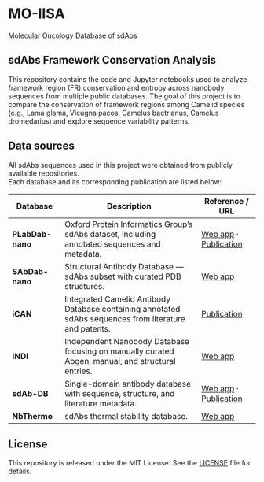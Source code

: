 # MO-IISA
Molecular Oncology Database of sdAbs

## sdAbs Framework Conservation Analysis

This repository contains the code and Jupyter notebooks used to analyze framework region (FR) conservation and entropy across nanobody sequences from multiple public databases.
The goal of this project is to compare the conservation of framework regions among Camelid species (e.g., Lama glama, Vicugna pacos, Camelus bactrianus, Camelus dromedarius) and explore sequence variability patterns.

## Data sources

All sdAbs sequences used in this project were obtained from publicly available repositories.  
Each database and its corresponding publication are listed below:

| Database | Description | Reference / URL |
|-----------|--------------|-----------------|
| **PLabDab-nano** | Oxford Protein Informatics Group’s sdAbs dataset, including annotated sequences and metadata. | [Web app](https://opig.stats.ox.ac.uk/webapps/plabdab/) · [Publication](https://academic.oup.com/nar/article/53/D1/D535/7816862) |
| **SAbDab-nano** | Structural Antibody Database — sdAbs subset with curated PDB structures. | [Web app](https://opig.stats.ox.ac.uk/webapps/sabdab-sabpred/therasabdab/search/) |
| **iCAN** | Integrated Camelid Antibody Database containing annotated sdAbs sequences from literature and patents. | [Publication](https://bmcgenomics.biomedcentral.com/articles/10.1186/s12864-017-4204-6) |
| **INDI** | Independent Nanobody Database focusing on manually curated Abgen, manual, and structural entries. | [Web app](http://research.naturalantibody.com/nbdownload) |
| **sdAb-DB** | Single-domain antibody database with sequence, structure, and literature metadata. | [Web app](https://www.sdab-db.ca/) · [Publication](https://pubs.acs.org/doi/10.1021/acssynbio.8b00407) |
| **NbThermo** | sdAbs thermal stability database. | [Web app](https://valdes-tresanco-ms.github.io/NbThermo) |


## License

This repository is released under the MIT License.
See the [LICENSE](./LICENSE) file for details.
